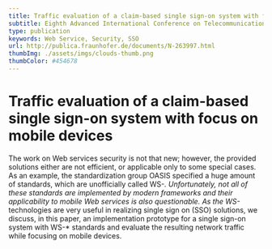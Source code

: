 ```yaml
---
title: Traffic evaluation of a claim-based single sign-on system with focus on mobile devices
subtitle: Eighth Advanced International Conference on Telecommunications
type: publication
keywords: Web Service, Security, SSO
url: http://publica.fraunhofer.de/documents/N-263997.html
thumbImg: ./assets/imgs/clouds-thumb.png
thumbColor: #454678
---
```


# Traffic evaluation of a claim-based single sign-on system with focus on mobile devices

The work on Web services security is not that new; however, the provided solutions either are not efficient, or applicable only to some special cases. As an example, the standardization group OASIS specified a huge amount of standards, which are unofficially called WS-*. Unfortunately, not all of these standards are implemented by modern frameworks and their applicability to mobile Web services is also questionable. As the WS-* technologies are very useful in realizing single sign on (SSO) solutions, we discuss, in this paper, an implementation prototype for a single sign-on system with WS-* standards and evaluate the resulting network traffic while focusing on mobile devices.
